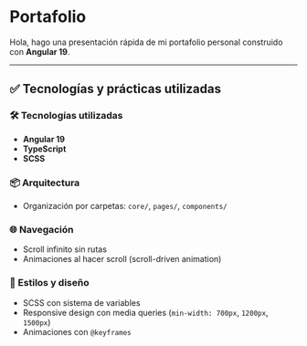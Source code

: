 # Portafolio

Hola, hago una presentación rápida de mi portafolio personal construido con **Angular 19**.

---

## ✅ Tecnologías y prácticas utilizadas

### 🛠️ Tecnologías utilizadas

- **Angular 19**
- **TypeScript**
- **SCSS**

### 📦 Arquitectura

- Organización por carpetas: `core/`, `pages/`, `components/`

### 🌐 Navegación

- Scroll infinito sin rutas
- Animaciones al hacer scroll (scroll-driven animation)

### 💅 Estilos y diseño

- SCSS con sistema de variables
- Responsive design con media queries (`min-width: 700px`, `1200px`, `1500px`)
- Animaciones con `@keyframes`
